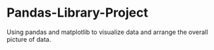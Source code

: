 # Pandas-Library-Project
Using pandas and matplotlib to visualize data and arrange the overall picture of data.
